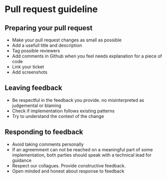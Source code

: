# Pull request guideline

## Preparing your pull request

- Make your pull request changes as small as possible
- Add a usefull title and description
- Tag possible reviewers
- Add comments in Github when you feel needs explanation for a piece of code
- Link your ticket
- Add screenshots


## Leaving feedback

- Be respectful in the feedback you provide. no misinterpreted as judgemental or blaming
- Check if implementation follows existing patterns
- Try to understand the context of the change


## Responding to feedback

- Avoid taking comments personally
- If an agreemment can not be reached on a meaningful part of some implementation, both parties should speak with a technical lead for guidance
- Respect our collagues. Provide constructive feedback.
- Open minded and honest about response to feedback